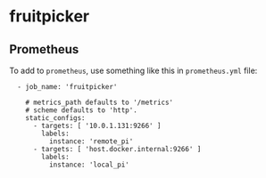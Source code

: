 # fruitpicker

## Prometheus

To add to `prometheus`, use something like this in `prometheus.yml` file:

```
  - job_name: 'fruitpicker'

    # metrics_path defaults to '/metrics'
    # scheme defaults to 'http'.
    static_configs:
      - targets: [ '10.0.1.131:9266' ]
        labels:
          instance: 'remote_pi'
      - targets: [ 'host.docker.internal:9266' ]
        labels:
          instance: 'local_pi'
```
